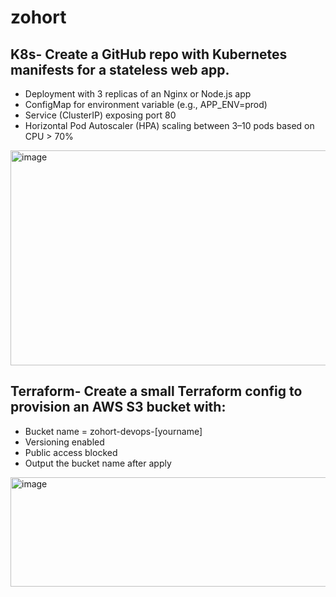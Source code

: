 # zohort

## K8s- Create a GitHub repo with Kubernetes manifests for a stateless web app.
- Deployment with 3 replicas of an Nginx or Node.js app
- ConfigMap for environment variable (e.g., APP_ENV=prod)
- Service (ClusterIP) exposing port 80
- Horizontal Pod Autoscaler (HPA) scaling between 3–10 pods based on CPU > 70%

<img width="985" height="344" alt="image" src="https://github.com/user-attachments/assets/3ca4fe32-aea1-4e43-a780-5cf7c48ac019" />

## Terraform- Create a small Terraform config to provision an AWS S3 bucket with:
- Bucket name = zohort-devops-[yourname]
- Versioning enabled
- Public access blocked
- Output the bucket name after apply

<img width="724" height="175" alt="image" src="https://github.com/user-attachments/assets/0fcfb1fd-24b1-42f3-bb3e-2b9be7fe27a9" />

